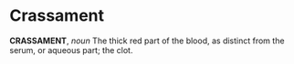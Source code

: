 # Crassament

**CRASSAMENT**, _noun_ The thick red part of the blood, as distinct from the serum, or aqueous part; the clot.
